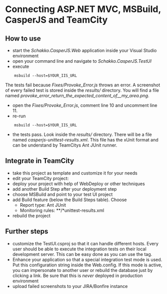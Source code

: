 # Connecting ASP.NET MVC, MSBuild, CasperJS and TeamCity

## How to use
 * start the *Schakko.CasperJS.Web* application inside your Visual Studio environment
 * open your command line and navigate to *Schakko.CasperJS.TestUI*
 * execute 
```
	msbuild --host=$YOUR_IIS_URL
```
The tests fail because *Fixes/Provoke_Error.js* throws an error. A screenshot of every failed test is stored inside the *results/* directory. You will find a file named *provoke_error_return_the_expected_content_of__my_area.png*.
 * open the *Fixes/Provoke_Error.js*, comment line 10 and uncomment line 11.
 * re-run
```
	msbuild --host=$YOUR_IIS_URL
```
 * the tests pass. Look inside the *results/* directory. There will be a file named *casperjs-unittest-results.xml*. This file has the xUnit format and can be understand by TeamCitys Ant JUnit runner.
 
## Integrate in TeamCity
 * take this project as template and customize it for your needs
 * edit your TeamCity project:
  * deploy your project with help of WebDeploy or other techniques
  * add another Build Step after your deployment step
  * choose MSBuild and point to your test UI project
  * add Build feature (below the Build Steps table). Choose
	* Report type: Ant JUnit
	* Monitoring rules: **/*unittest-results.xml
 * rebuild the project

## Further steps
 * customize the TestUI.csproj so that it can handle different hosts. Every user should be able to execute the integration tests on their local development server. This can be easy done as you can use the <PropertyGroup> tag.
 * Enhance your application so that a special integration test mode is used. Put this configuration string inside the Web.config. If this mode is active, you can impersonate to another user or rebuild the database just by clicking a link. Be sure that this is *never* deployed in production environment
 * upload failed screenshots to your JIRA/Bonfire instance